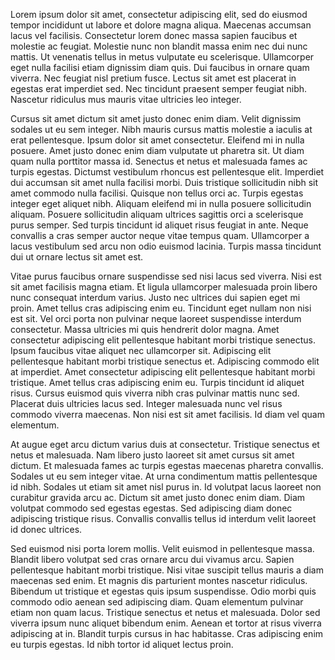 Lorem ipsum dolor sit amet, consectetur adipiscing elit, sed do eiusmod tempor
incididunt ut labore et dolore magna aliqua. Maecenas accumsan lacus vel
facilisis. Consectetur lorem donec massa sapien faucibus et molestie ac feugiat.
Molestie nunc non blandit massa enim nec dui nunc mattis. Ut venenatis tellus in
metus vulputate eu scelerisque. Ullamcorper eget nulla facilisi etiam dignissim
diam quis. Dui faucibus in ornare quam viverra. Nec feugiat nisl pretium fusce.
Lectus sit amet est placerat in egestas erat imperdiet sed. Nec tincidunt
praesent semper feugiat nibh. Nascetur ridiculus mus mauris vitae ultricies leo
integer.

Cursus sit amet dictum sit amet justo donec enim diam. Velit dignissim sodales
ut eu sem integer. Nibh mauris cursus mattis molestie a iaculis at erat
pellentesque. Ipsum dolor sit amet consectetur. Eleifend mi in nulla posuere.
Amet justo donec enim diam vulputate ut pharetra sit. Ut diam quam nulla
porttitor massa id. Senectus et netus et malesuada fames ac turpis egestas.
Dictumst vestibulum rhoncus est pellentesque elit. Imperdiet dui accumsan sit
amet nulla facilisi morbi. Duis tristique sollicitudin nibh sit amet commodo
nulla facilisi. Quisque non tellus orci ac. Turpis egestas integer eget aliquet
nibh. Aliquam eleifend mi in nulla posuere sollicitudin aliquam. Posuere
sollicitudin aliquam ultrices sagittis orci a scelerisque purus semper. Sed
turpis tincidunt id aliquet risus feugiat in ante. Neque convallis a cras semper
auctor neque vitae tempus quam. Ullamcorper a lacus vestibulum sed arcu non odio
euismod lacinia. Turpis massa tincidunt dui ut ornare lectus sit amet est.

Vitae purus faucibus ornare suspendisse sed nisi lacus sed viverra. Nisi est sit
amet facilisis magna etiam. Et ligula ullamcorper malesuada proin libero nunc
consequat interdum varius. Justo nec ultrices dui sapien eget mi proin. Amet
tellus cras adipiscing enim eu. Tincidunt eget nullam non nisi est sit. Vel orci
porta non pulvinar neque laoreet suspendisse interdum consectetur. Massa
ultricies mi quis hendrerit dolor magna. Amet consectetur adipiscing elit
pellentesque habitant morbi tristique senectus. Ipsum faucibus vitae aliquet nec
ullamcorper sit. Adipiscing elit pellentesque habitant morbi tristique senectus
et. Adipiscing commodo elit at imperdiet. Amet consectetur adipiscing elit
pellentesque habitant morbi tristique. Amet tellus cras adipiscing enim eu.
Turpis tincidunt id aliquet risus. Cursus euismod quis viverra nibh cras
pulvinar mattis nunc sed. Placerat duis ultricies lacus sed. Integer malesuada
nunc vel risus commodo viverra maecenas. Non nisi est sit amet facilisis. Id
diam vel quam elementum.

At augue eget arcu dictum varius duis at consectetur. Tristique senectus et
netus et malesuada. Nam libero justo laoreet sit amet cursus sit amet dictum. Et
malesuada fames ac turpis egestas maecenas pharetra convallis. Sodales ut eu sem
integer vitae. At urna condimentum mattis pellentesque id nibh. Sodales ut etiam
sit amet nisl purus in. Id volutpat lacus laoreet non curabitur gravida arcu ac.
Dictum sit amet justo donec enim diam. Diam volutpat commodo sed egestas
egestas. Sed adipiscing diam donec adipiscing tristique risus. Convallis
convallis tellus id interdum velit laoreet id donec ultrices.

Sed euismod nisi porta lorem mollis. Velit euismod in pellentesque massa.
Blandit libero volutpat sed cras ornare arcu dui vivamus arcu. Sapien
pellentesque habitant morbi tristique. Nisi vitae suscipit tellus mauris a diam
maecenas sed enim. Et magnis dis parturient montes nascetur ridiculus. Bibendum
ut tristique et egestas quis ipsum suspendisse. Odio morbi quis commodo odio
aenean sed adipiscing diam. Quam elementum pulvinar etiam non quam lacus.
Tristique senectus et netus et malesuada. Dolor sed viverra ipsum nunc aliquet
bibendum enim. Aenean et tortor at risus viverra adipiscing at in. Blandit
turpis cursus in hac habitasse. Cras adipiscing enim eu turpis egestas. Id nibh
tortor id aliquet lectus proin.

